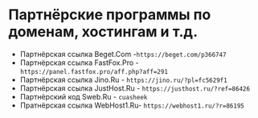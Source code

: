 # Партнёрские программы по доменам, хостингам и т.д.

- Партнёрская ссылка Beget.Com -`https://beget.com/p366747`
- Партнёрская ссылка FastFox.Pro - `https://panel.fastfox.pro/aff.php?aff=291`
- Партнёрская ссылка Jino.Ru - `https://jino.ru/?pl=fc5629f1`
- Партнёрская ссылка JustHost.Ru - `https://justhost.ru/?ref=86426`
- Партнёрский код Sweb.Ru - `cuasheek`
- Пратнёрская ссылка WebHost1.Ru- `https://webhost1.ru/?r=86195`
